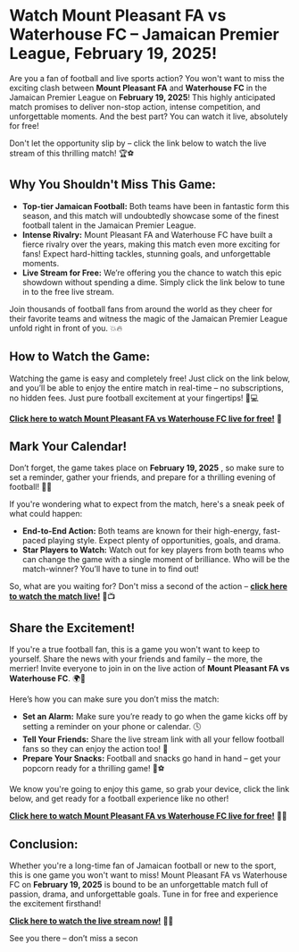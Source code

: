 # Watch Mount Pleasant FA vs Waterhouse FC – Jamaican Premier League, February 19, 2025!

Are you a fan of football and live sports action? You won't want to miss the exciting clash between **Mount Pleasant FA** and **Waterhouse FC** in the Jamaican Premier League on **February 19, 2025**! This highly anticipated match promises to deliver non-stop action, intense competition, and unforgettable moments. And the best part? You can watch it live, absolutely for free!

Don't let the opportunity slip by – click the link below to watch the live stream of this thrilling match! 🏆⚽

## Why You Shouldn't Miss This Game:

- **Top-tier Jamaican Football:** Both teams have been in fantastic form this season, and this match will undoubtedly showcase some of the finest football talent in the Jamaican Premier League.
- **Intense Rivalry:** Mount Pleasant FA and Waterhouse FC have built a fierce rivalry over the years, making this match even more exciting for fans! Expect hard-hitting tackles, stunning goals, and unforgettable moments.
- **Live Stream for Free:** We’re offering you the chance to watch this epic showdown without spending a dime. Simply click the link below to tune in to the free live stream.

Join thousands of football fans from around the world as they cheer for their favorite teams and witness the magic of the Jamaican Premier League unfold right in front of you. 💥🔥

## How to Watch the Game:

Watching the game is easy and completely free! Just click on the link below, and you’ll be able to enjoy the entire match in real-time – no subscriptions, no hidden fees. Just pure football excitement at your fingertips! 📱💻

[**Click here to watch Mount Pleasant FA vs Waterhouse FC live for free!**](https://tinyurl.com/livestreamfreeo?st=Mount+Pleasant+FA+vs+Waterhouse+FC&si=gh) 🎥

## Mark Your Calendar!

Don’t forget, the game takes place on **February 19, 2025** , so make sure to set a reminder, gather your friends, and prepare for a thrilling evening of football! 📅⏰

If you're wondering what to expect from the match, here's a sneak peek of what could happen:

- **End-to-End Action:** Both teams are known for their high-energy, fast-paced playing style. Expect plenty of opportunities, goals, and drama.
- **Star Players to Watch:** Watch out for key players from both teams who can change the game with a single moment of brilliance. Who will be the match-winner? You’ll have to tune in to find out!

So, what are you waiting for? Don't miss a second of the action – [**click here to watch the match live!**](https://tinyurl.com/livestreamfreeo?st=Mount+Pleasant+FA+vs+Waterhouse+FC&si=gh) 🏅📺

## Share the Excitement!

If you're a true football fan, this is a game you won't want to keep to yourself. Share the news with your friends and family – the more, the merrier! Invite everyone to join in on the live action of **Mount Pleasant FA vs Waterhouse FC**. 🌍🙌

Here’s how you can make sure you don’t miss the match:

- **Set an Alarm:** Make sure you’re ready to go when the game kicks off by setting a reminder on your phone or calendar. 🕓
- **Tell Your Friends:** Share the live stream link with all your fellow football fans so they can enjoy the action too! 📢
- **Prepare Your Snacks:** Football and snacks go hand in hand – get your popcorn ready for a thrilling game! 🍿⚽

We know you're going to enjoy this game, so grab your device, click the link below, and get ready for a football experience like no other!

[**Click here to watch Mount Pleasant FA vs Waterhouse FC live for free!**](https://tinyurl.com/livestreamfreeo?st=Mount+Pleasant+FA+vs+Waterhouse+FC&si=gh) 📲💥

## Conclusion:

Whether you're a long-time fan of Jamaican football or new to the sport, this is one game you won't want to miss! Mount Pleasant FA vs Waterhouse FC on **February 19, 2025** is bound to be an unforgettable match full of passion, drama, and unforgettable goals. Tune in for free and experience the excitement firsthand!

[**Click here to watch the live stream now!**](https://tinyurl.com/livestreamfreeo?st=Mount+Pleasant+FA+vs+Waterhouse+FC&si=gh) 🚨🎉

See you there – don’t miss a secon
